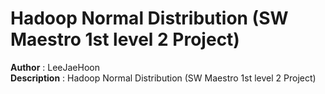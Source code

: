 Hadoop Normal Distribution (SW Maestro 1st level 2 Project)
=======
**Author** : LeeJaeHoon  
**Description** : Hadoop Normal Distribution (SW Maestro 1st level 2 Project)

